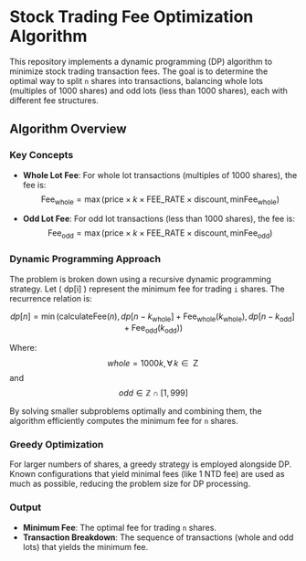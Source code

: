 # Stock Trading Fee Optimization Algorithm

This repository implements a dynamic programming (DP) algorithm to minimize stock trading transaction fees. The goal is to determine the optimal way to split `n` shares into transactions, balancing whole lots (multiples of 1000 shares) and odd lots (less than 1000 shares), each with different fee structures.

## Algorithm Overview

### Key Concepts

- **Whole Lot Fee**: For whole lot transactions (multiples of 1000 shares), the fee is:
  $$
  \text{Fee}_{\text{whole}} = \max(\text{price} \times k \times \text{FEE\_RATE} \times \text{discount}, \text{minFee}_{\text{whole}})
  $$

- **Odd Lot Fee**: For odd lot transactions (less than 1000 shares), the fee is:
  $$
  \text{Fee}_{\text{odd}} = \max(\text{price} \times k \times \text{FEE\_RATE} \times \text{discount}, \text{minFee}_{\text{odd}})
  $$

### Dynamic Programming Approach

The problem is broken down using a recursive dynamic programming strategy. Let \( dp[i] \) represent the minimum fee for trading `i` shares. The recurrence relation is:

$$
dp[n] = \min \left( \text{calculateFee}(n), \, dp[n - k_{\text{whole}}] + \text{Fee}_{\text{whole}}(k_{\text{whole}}), \, dp[n - k_{\text{odd}}] + \text{Fee}_{\text{odd}}(k_{\text{odd}}) \right)
$$

Where:
$$ whole = 1000k,\forall \, k \in \mathbb{Ｚ} $$
and
$$ odd \in \mathbb{Z} \cap [1,999] $$
<!-- - $\forall \, odd \in (1,2)$ -->
<!-- - $$ \text{odd} $$ in [1, 999]. -->


By solving smaller subproblems optimally and combining them, the algorithm efficiently computes the minimum fee for `n` shares.

### Greedy Optimization

For larger numbers of shares, a greedy strategy is employed alongside DP. Known configurations that yield minimal fees (like 1 NTD fee) are used as much as possible, reducing the problem size for DP processing.

### Output

- **Minimum Fee**: The optimal fee for trading `n` shares.
- **Transaction Breakdown**: The sequence of transactions (whole and odd lots) that yields the minimum fee.
